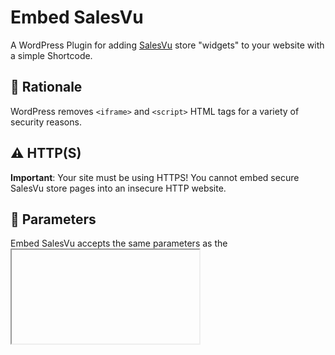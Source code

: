 # Embed SalesVu

A WordPress Plugin for adding [SalesVu](https://www.salesvu.com) store "widgets" to your website with a simple Shortcode.

## 💭 Rationale

WordPress removes `<iframe>` and `<script>` HTML tags for a variety of security reasons.

## ⚠️ HTTP(S)

**Important**: Your site must be using HTTPS! You cannot embed secure SalesVu store pages into an insecure HTTP website.

## 👾 Parameters

Embed SalesVu accepts the same parameters as the <iframe> html tag (plus some extras!):

| Parameter               | Description                                                    | Example                                                                                                            | Default                                                           |
| ----------------------- | -------------------------------------------------------------- | ------------------------------------------------------------------------------------------------------------------ | ----------------------------------------------------------------- |
| `src`                   | SalesVu Widget Store URL                                       | URL: `src="https://www.salesvu.com`<br />`/widget-url?storeid=000&etc"`                                            | N/A                                                               |
| `script`                | SalesVu Widget Script URL                                      | URL: `script="https://www.salesvu.com`<br />`/widget-script-url/file.js"`                                          | N/A                                                               |
| `width`                 | Widget width                                                   | Pixels: `width="500"` <br />Percent: `width="100%"`                                                                | `100%`                                                            |
| `height`                | Widget height                                                  | Pixels: `height="800"`                                                                                             | `800`                                                             |
| `scrolling`             | Allow or disallow scrolling                                    | Allow: `scrolling="yes"` <br />Disallow: `scrolling="no"`                                                          | `yes`                                                             |
| `frameborder`           | Show or hide the `<iframe>` border                             | Show: `frameborder="1"` <br /> Hide: `frameborder="0"`                                                             | `0`                                                               |
| `marginheight`          | Height of the margin                                           | Pixels: `marginheight="10"`                                                                                        | `0`                                                               |
| `marginwidth`           | Width of the margin                                            | Pixels: `marginwidth="10"`                                                                                         | `0`                                                               |
| `id`                    | Add an ID to the `<iframe>`                                    | String: `id="anything"`                                                                                            | `tvoow`                                                           |
| `class`                 | Add classes to the `<iframe>`                                  | String: `class="class1 class2"`                                                                                    | N/A                                                               |
| `style`                 | Add CSS styles to the `<iframe>`                               | String: `style="margin: 30px; padding: 20px;"`                                                                     | `border: none; overflow: visible; width: 100%; background: #FFF;` |
| `same_height_as`        | Set the height of the `<iframe>` to the same as target element | Class: `same_height_as="div.sidebar"` <br />ID: `same_height_as="div#content"` <br /> Tag: `same_height_as="body"` | `false`                                                           |
| `any_other_param`       | Add an arbitrary parameter to the `<iframe>`                   | String: `any_other_param="any_value"`                                                                              | N/A                                                               |
| `any_other_empty_param` | Add an empty parameter to the `<iframe>`                       | String: `any_other_empty_param`<br />`="allowfullscreen"`                                                          | N/A                                                               |

## Changelog

### 1.0.2
* Docs: Fixed readme parameters table

### 1.0.1
* Docs: Add installation instructions and changelog to README
* Docs: Added Parameters and HTTPS warning to README
* Cleanup: Remove unsupported `allowtransparency` tag from parameters
* Bugfix: Allow both ID & Classes in same_height_as
* Improvements: Increase default height to 800px

### 1.0.0
* Initial Release

## Installation

1. Install and Activate the Plugin on the Plugins Admin page
2. Add shortcode `[salesvu src="https://www.salesvu.com/widget-url?storeid=000&etc=etc" script="https://www.salesvu.com/widget-script-url/file.js"]` to page or post content
